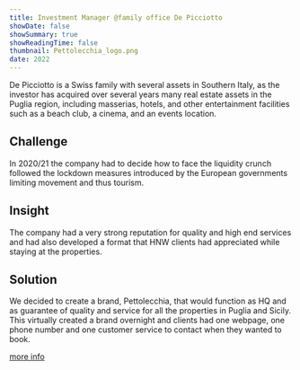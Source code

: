 ```yaml
---
title: Investment Manager @family office De Picciotto
showDate: false
showSummary: true
showReadingTime: false
thumbnail: Pettolecchia_logo.png
date: 2022
---
```


De Picciotto is a Swiss family with several assets in Southern Italy, as the investor has acquired over several years many real estate assets in the Puglia region, including masserias, hotels, and other entertainment facilities such as a beach club, a cinema, and an events location.

## Challenge

In 2020/21 the company had to decide how to face the liquidity crunch followed the lockdown measures introduced by the European governments limiting movement and thus tourism.

## Insight

The company had a very strong reputation for quality and high end services and had also developed a format that HNW clients had appreciated while staying at the properties.

## Solution

We decided to create a brand, Pettolecchia, that would function as HQ and as guarantee of quality and service for all the properties in Puglia and Sicily. This virtually created a brand overnight and clients had one webpage, one phone number and one customer service to contact when they wanted to book.

[more info](https://www.pettolecchiacollection.com/)
